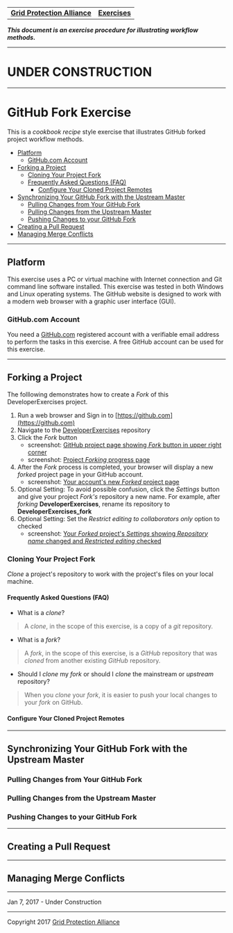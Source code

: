 |   |   |
|---|---|
| **[Grid Protection Alliance](http://www.gridprotectionalliance.org "Grid Protection Alliance Home Page")** | **[Exercises](README.md)** |

***This document is an exercise procedure for illustrating workflow methods.***

---

# UNDER CONSTRUCTION

---

# GitHub Fork Exercise

This is a *cookbook recipe* style exercise that illustrates GitHub forked project workflow methods.

- [Platform](#platform)
    - [GitHub.com Account](#githubcom-account)
- [Forking a Project](#forking-a-project)
    - [Cloning Your Project Fork](#cloning-your-project-fork)
    - [Frequently Asked Questions (FAQ)](#cloning-frequently-asked-questions-faq)
        - [Configure Your Cloned Project Remotes](#configure-your-cloned-project-remotes)
- [Synchronizing Your GitHub Fork with the Upstream Master](#synchronizing-your-project-fork-with-the-upstream-master)
    - [Pulling Changes from Your GitHub Fork](#pulling-changes-from-your-github-fork)
    - [Pulling Changes from the Upstream Master](#pulling-changes-from-the-upstream-master)
    - [Pushing Changes to your GitHub Fork](#pushing-chagnes-to-your-gethub-fork)
- [Creating a Pull Request](#creating-a-pull-request)
- [Managing Merge Conflicts](#managing-merge-conflicts)

---

## Platform

This exercise uses a PC or virtual machine with Internet connection and Git command line software installed.  This exercise was tested in both Windows and Linux operating systems.  The GitHub website is designed to work with a modern web browser with a graphic user interface (GUI). 

### GitHub.com Account

You need a [GitHub.com](https://github.com) registered account with a verifiable email address to perform the tasks in this exercise.  A free GitHub account can be used for this exercise.

---

## Forking a Project

The folllowing demonstrates how to create a *Fork* of this DeveloperExercises project.

1. Run a web browser and Sign in to [https://github.com](https://github.com)
2. Navigate to the [DeveloperExercises](https://github.com/GridProtectionAlliance/DeveloperExercises) repository
3. Click the *Fork* button
    - screenshot: [GitHub project page showing *Fork* button in upper right corner](Exercise_GitHub_Fork.files/Fork_01.png)
    - screenshot: [Project *Forking* progress page](Exercise_GitHub_Fork.files/Fork_02.png)
4. After the *Fork* process is completed, your browser will display a new *forked* project page in your GitHub account.
    - screenshot: [Your account's new *Forked* project page](Exercise_GitHub_Fork.files/Fork_03.png)
5. Optional Setting: To avoid possible confusion, click the *Settings* button and give your project *Fork's* repository a new name.  For example, after *forking* **DeveloperExercises**, rename its repository to **DeveloperExercises_fork**
6. Optional Setting: Set the *Restrict editing to collaborators only* option to checked
    - screenshot: [Your *Forked* project's *Settings* showing *Repository name* changed and *Restricted editing* checked](Exercise_GitHub_Fork.files/Fork_04.png)

### Cloning Your Project Fork

*Clone* a project's repository to work with the project's files on your local machine. 

#### Frequently Asked Questions (FAQ)

- What is a *clone*?

> A *clone*, in the scope of this exercise, is a copy of a *git* repository.

- What is a *fork*?

> A *fork*, in the scope of this exercise, is a *GitHub* repository that was *cloned* from another existing *GitHub* repository. 

- Should I *clone* my *fork* or should I *clone* the mainstream or *upstream* repository?

> When you *clone* your *fork*, it is easier to push your local changes to your *fork* on GitHub.


#### Configure Your Cloned Project Remotes

---

## Synchronizing Your GitHub Fork with the Upstream Master

### Pulling Changes from Your GitHub Fork

### Pulling Changes from the Upstream Master

### Pushing Changes to your GitHub Fork

---

## Creating a Pull Request

---

## Managing Merge Conflicts

---

Jan 7, 2017 - Under Construction

---

Copyright 2017 [Grid Protection Alliance](http://www.gridprotectionalliance.org)